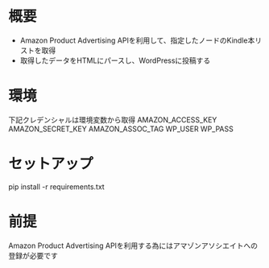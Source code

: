 # 概要
- Amazon Product Advertising APIを利用して、指定したノードのKindle本リストを取得
- 取得したデータをHTMLにパースし、WordPressに投稿する

# 環境
下記クレデンシャルは環境変数から取得
AMAZON_ACCESS_KEY
AMAZON_SECRET_KEY
AMAZON_ASSOC_TAG
WP_USER
WP_PASS

# セットアップ
pip install -r requirements.txt

# 前提
Amazon Product Advertising APIを利用する為にはアマゾンアソシエイトへの登録が必要です
